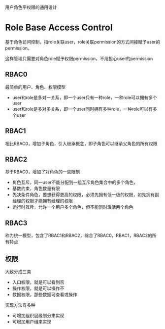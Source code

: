 用户角色平权限的通用设计

# Role Base Access Control

基于角色访问控制，指role关联user，role关联permission的方式间接赋予user的permission。

这样管理只需要对角色role赋予权限permission，不用担心user的permission

## RBAC0
最简单的用户、角色、权限模型
- user和role是多对一关系，即一个user只有一种role，一种role可以拥有多个user
- user和role是多对多关系，即一个user同时拥有多种role，一种role可以有多个user

## RBAC1
相比RBAC0，增加子角色，引入继承概念，即子角色可以继承父角色的所有权限

## RBAC2
基于RBAC0，增加了对角色的一些限制

- 角色互斥，同一user不能分配到一组互斥角色集合中的多个角色，
- 基数约束，角色数量有限
- 先决条件角色，要想获得更高的权限，必须先拥有低一级的权限，如先拥有副经理的权限才能拥有经理的权限
- 运行时互斥，允许一个用户多个角色，但不能同时激活两个角色

## RBAC3
称为统一模型，包含了RBAC1和RBAC2，综合了RBAC0，RBAC1，RBAC2的所有特点

## 权限
大致分成三类
- 入口权限，就是可以看到否
- 操作权限，就是可以操作不
- 数据权限，那些数据可查看或操作

实现方法有多种
- 可增加组织层级划分来实现
- 可增加用户组来实现